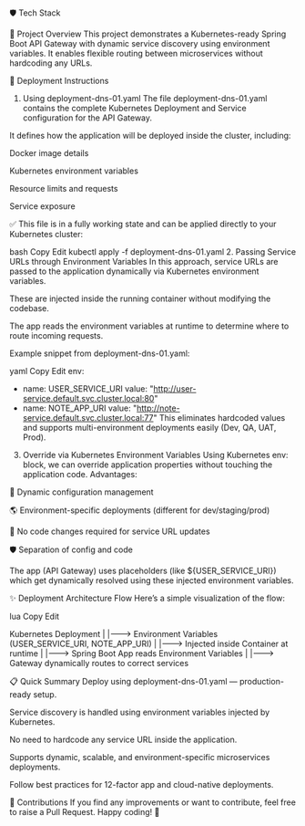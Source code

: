 🛡️ Tech Stack

🚀 Project Overview
This project demonstrates a Kubernetes-ready Spring Boot API Gateway with dynamic service discovery using environment variables.
It enables flexible routing between microservices without hardcoding any URLs.

📄 Deployment Instructions
1. Using deployment-dns-01.yaml
The file deployment-dns-01.yaml contains the complete Kubernetes Deployment and Service configuration for the API Gateway.

It defines how the application will be deployed inside the cluster, including:

Docker image details

Kubernetes environment variables

Resource limits and requests

Service exposure

✅ This file is in a fully working state and can be applied directly to your Kubernetes cluster:

bash
Copy
Edit
kubectl apply -f deployment-dns-01.yaml
2. Passing Service URLs through Environment Variables
In this approach, service URLs are passed to the application dynamically via Kubernetes environment variables.

These are injected inside the running container without modifying the codebase.

The app reads the environment variables at runtime to determine where to route incoming requests.

Example snippet from deployment-dns-01.yaml:

yaml
Copy
Edit
env:
  - name: USER_SERVICE_URI
    value: "http://user-service.default.svc.cluster.local:80"
  - name: NOTE_APP_URI
    value: "http://note-service.default.svc.cluster.local:77"
This eliminates hardcoded values and supports multi-environment deployments easily (Dev, QA, UAT, Prod).

3. Override via Kubernetes Environment Variables
Using Kubernetes env: block, we can override application properties without touching the application code.
Advantages:

🔄 Dynamic configuration management

🌎 Environment-specific deployments (different for dev/staging/prod)

🚀 No code changes required for service URL updates

🛡️ Separation of config and code

The app (API Gateway) uses placeholders (like ${USER_SERVICE_URI}) which get dynamically resolved using these injected environment variables.

✨ Deployment Architecture Flow
Here’s a simple visualization of the flow:

lua
Copy
Edit


Kubernetes Deployment
   |
   |---> Environment Variables (USER_SERVICE_URI, NOTE_APP_URI)
           |
           |---> Injected inside Container at runtime
                   |
                   |---> Spring Boot App reads Environment Variables
                           |
                           |---> Gateway dynamically routes to correct services


📋 Quick Summary
Deploy using deployment-dns-01.yaml — production-ready setup.

Service discovery is handled using environment variables injected by Kubernetes.

No need to hardcode any service URL inside the application.

Supports dynamic, scalable, and environment-specific microservices deployments.

Follow best practices for 12-factor app and cloud-native deployments.

🙌 Contributions
If you find any improvements or want to contribute, feel free to raise a Pull Request.
Happy coding! 🚀

